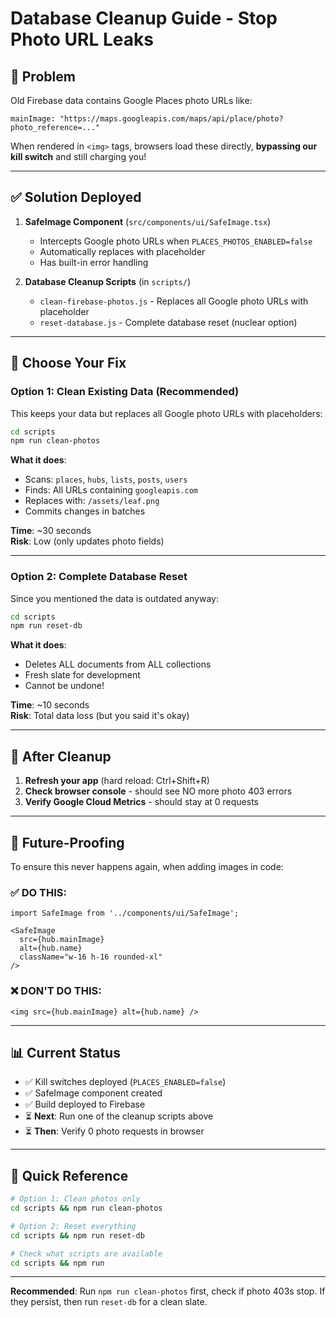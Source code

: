 # Database Cleanup Guide - Stop Photo URL Leaks

## 🎯 Problem

Old Firebase data contains Google Places photo URLs like:
```
mainImage: "https://maps.googleapis.com/maps/api/place/photo?photo_reference=..."
```

When rendered in `<img>` tags, browsers load these directly, **bypassing our kill switch** and still charging you!

---

## ✅ Solution Deployed

1. **SafeImage Component** (`src/components/ui/SafeImage.tsx`)
   - Intercepts Google photo URLs when `PLACES_PHOTOS_ENABLED=false`
   - Automatically replaces with placeholder
   - Has built-in error handling

2. **Database Cleanup Scripts** (in `scripts/`)
   - `clean-firebase-photos.js` - Replaces all Google photo URLs with placeholder
   - `reset-database.js` - Complete database reset (nuclear option)

---

## 🔧 Choose Your Fix

### Option 1: Clean Existing Data (Recommended)

This keeps your data but replaces all Google photo URLs with placeholders:

```bash
cd scripts
npm run clean-photos
```

**What it does**:
- Scans: `places`, `hubs`, `lists`, `posts`, `users`
- Finds: All URLs containing `googleapis.com`
- Replaces with: `/assets/leaf.png`
- Commits changes in batches

**Time**: ~30 seconds  
**Risk**: Low (only updates photo fields)

---

### Option 2: Complete Database Reset

Since you mentioned the data is outdated anyway:

```bash
cd scripts
npm run reset-db
```

**What it does**:
- Deletes ALL documents from ALL collections
- Fresh slate for development
- Cannot be undone!

**Time**: ~10 seconds  
**Risk**: Total data loss (but you said it's okay)

---

## 🚀 After Cleanup

1. **Refresh your app** (hard reload: Ctrl+Shift+R)
2. **Check browser console** - should see NO more photo 403 errors
3. **Verify Google Cloud Metrics** - should stay at 0 requests

---

## 🎨 Future-Proofing

To ensure this never happens again, when adding images in code:

### ✅ DO THIS:
```tsx
import SafeImage from '../components/ui/SafeImage';

<SafeImage 
  src={hub.mainImage} 
  alt={hub.name}
  className="w-16 h-16 rounded-xl"
/>
```

### ❌ DON'T DO THIS:
```tsx
<img src={hub.mainImage} alt={hub.name} />
```

---

## 📊 Current Status

- ✅ Kill switches deployed (`PLACES_ENABLED=false`)
- ✅ SafeImage component created
- ✅ Build deployed to Firebase
- ⏳ **Next**: Run one of the cleanup scripts above
- ⏳ **Then**: Verify 0 photo requests in browser

---

## 🚨 Quick Reference

```bash
# Option 1: Clean photos only
cd scripts && npm run clean-photos

# Option 2: Reset everything
cd scripts && npm run reset-db

# Check what scripts are available
cd scripts && npm run
```

---

**Recommended**: Run `npm run clean-photos` first, check if photo 403s stop. If they persist, then run `reset-db` for a clean slate.

